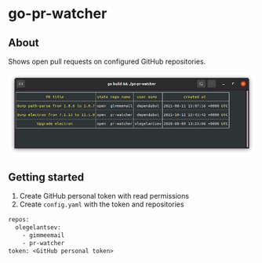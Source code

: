 # go-pr-watcher

## About

Shows open pull requests on configured GitHub repositories.

![go-pr-watcher screenshot](./doc/screenshot.png)

## Getting started

1. Create GitHub personal token with read permissions
2. Create `config.yaml` with the token and repositories

```
repos:
  olegelantsev:
    - gimmeemail
    - pr-watcher
token: <GitHub personal token>
```

